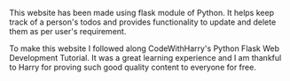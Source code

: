 This website has been made using flask module of Python. It helps keep track of a person's todos and provides functionality to update and delete them as per user's requirement.
  
  To make this website I followed along CodeWithHarry's Python Flask Web Development Tutorial. It was a great learning experience and I am thankful to Harry for proving such good quality content to everyone for free.
